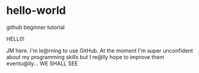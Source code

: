 # hello-world
github beginner tutorial

HELL0!

JM here. I'm le@rning to use GitHub. 
At the moment I'm super unconfident about my programming skills but I re@lly hope to improve them eventu@lly...
WE SHALL SEE
